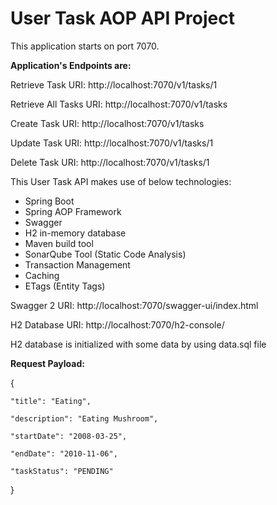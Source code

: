 # User Task AOP API Project

This application starts on port 7070. 

**Application's Endpoints are:**

Retrieve Task URI: http://localhost:7070/v1/tasks/1

Retrieve All Tasks URI: http://localhost:7070/v1/tasks

Create Task URI: http://localhost:7070/v1/tasks

Update Task URI: http://localhost:7070/v1/tasks/1

Delete Task URI: http://localhost:7070/v1/tasks/1


This User Task API makes use of below technologies:

+ Spring Boot
+ Spring AOP Framework
+ Swagger
+ H2 in-memory database
+ Maven build tool
+ SonarQube Tool (Static Code Analysis)
+ Transaction Management
+ Caching
+ ETags (Entity Tags)

Swagger 2 URI: http://localhost:7070/swagger-ui/index.html

H2 Database URI: http://localhost:7070/h2-console/

H2 database is initialized with some data by using data.sql file

**Request Payload:**

{

    "title": "Eating",
    
    "description": "Eating Mushroom",
    
    "startDate": "2008-03-25",
    
    "endDate": "2010-11-06",
    
    "taskStatus": "PENDING"
    
}





